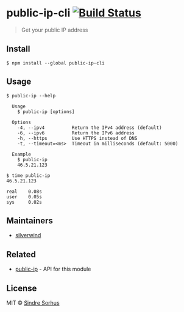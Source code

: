 # public-ip-cli [![Build Status](https://travis-ci.org/sindresorhus/public-ip-cli.svg?branch=master)](https://travis-ci.org/sindresorhus/public-ip-cli)

> Get your public IP address


## Install

```
$ npm install --global public-ip-cli
```


## Usage

```
$ public-ip --help

  Usage
    $ public-ip [options]

  Options
    -4, --ipv4          Return the IPv4 address (default)
    -6, --ipv6          Return the IPv6 address
    -h, --https         Use HTTPS instead of DNS
    -t, --timeout=<ms>  Timeout in milliseconds (default: 5000)

  Example
    $ public-ip
    46.5.21.123
```

```
$ time public-ip
46.5.21.123

real    0.08s
user    0.05s
sys     0.02s
```


## Maintainers

- [silverwind](https://github.com/silverwind)


## Related

- [public-ip](https://github.com/sindresorhus/public-ip) - API for this module


## License

MIT © [Sindre Sorhus](https://sindresorhus.com)
